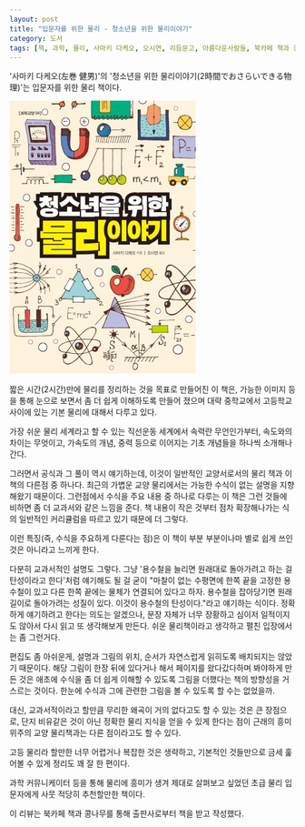 ```yaml
---
layout: post
title: "입문자를 위한 물리 - 청소년을 위한 물리이야기"
category: 도서
tags: [책, 과학, 물리, 사마키 다케오, 오시연, 리듬문고, 아름다운사람들, 북카페 책과 콩나무, 서평]
---
```


'사마키 다케오(左巻 健男)'의
'청소년을 위한 물리이야기(2時間でおさらいできる物理)'는
입문자를 위한 물리 책이다.

![표지](/images/2-jikan-de-osarai-dekiru-butsuri-book-h480.jpg)

짧은 시간(2시간)만에 물리를 정리하는 것을 목표로 만들어진 이 책은,
가능한 이미지 등을 통해 눈으로 보면서 좀 더 쉽게 이해하도록 만들어 졌으며
대략 중학교에서 고등학교 사이에 있는 기본 물리에 대해서 다루고 있다.

가장 쉬운 물리 세계라고 할 수 있는 직선운동 세계에서
속력란 무언인가부터, 속도와의 차이는 무엇이고, 가속도의 개념, 중력 등으로 이어지는 기초 개념들을 하나씩 소개해나간다.

그러면서 공식과 그 풀이 역시 얘기하는데,
이것이 일반적인 교양서로서의 물리 책과 이 책의 다른점 중 하나다.
최근의 가볍운 교양 물리에서는 가능한 수식이 없는 설명을 지향해왔기 때문이다.
그런점에서 수식을 주요 내용 중 하나로 다루는 이 책은
그런 것들에 비하면 좀 더 교과서와 같은 느낌을 준다.
책 내용이 작은 것부터 점차 확장해나가는 식의 일반적인 커리큘럼을 따르고 있기 때문에 더 그렇다.

이런 특징(즉, 수식을 주요하게 다룬다는 점)은 이 책이 부분 부분이나마 별로 쉽게 쓰인 것은 아니라고 느끼게 한다.

다분히 교과서적인 설명도 그렇다.
그냥 '용수철을 늘리면 원래대로 돌아가려고 하는 걸 탄성이라고 한다'처럼 얘기해도 될 걸
굳이 "마찰이 없는 수평면에 한쪽 끝을 고정한 용수철이 있고 다른 한쪽 끝에는 물체가 연결되어 있다고 하자.
 용수철을 잡아당기면 원래 길이로 돌아가려는 성질이 있다. 이것이 용수철의 탄성이다."라고 얘기하는 식이다.
정확하게 얘기하려고 한다는 의도는 알겠으나,
문장 자체가 너무 장황하고 심이저 일적이지도 않아서 다시 읽고 또 생각해보게 만든다.
쉬운 물리책이라고 생각하고 펼친 입장에서는 좀 그런거다.

편집도 좀 아쉬운게,
설명과 그림의 위치, 순서가 자연스럽게 읽히도록 배치되지는 않았기 때문이다.
해당 그림이 한장 뒤에 있다거나 해서
페이지를 왔다갔다하며 봐야하게 만든 것은
애초에 수식을 좀 더 쉽게 이해할 수 있도록 그림을 더했다는 책의 방향성을 거스르는 것이다.
한눈에 수식과 그에 관련한 그림을 볼 수 있도록 할 수는 없었을까.

대신, 교과서적이라고 할만큼 무리한 왜곡이 거의 없다고도 할 수 있는 것은 큰 장점으로,
단지 비유같은 것이 아닌 정확한 물리 지식을 얻을 수 있게 한다는 점이
근래의 흥미위주의 교양 물리책과는 다른 점이라고도 할 수 있다.

고등 물리라 할만한 너무 어렵거나 복잡한 것은 생략하고,
기본적인 것들만으로 금세 훑어볼 수 있게 정리도 꽤 잘 한 편이다.

과학 커뮤니케이터 등을 통해 물리에 흥미가 생겨
제대로 살펴보고 싶었던 초급 물리 입문자에게
사뭇 적당히 추천할만한 책이다.



<div class="im im-info">
이 리뷰는 북카페 책과 콩나무를 통해 출판사로부터 책을 받고 작성했다.
</div>
